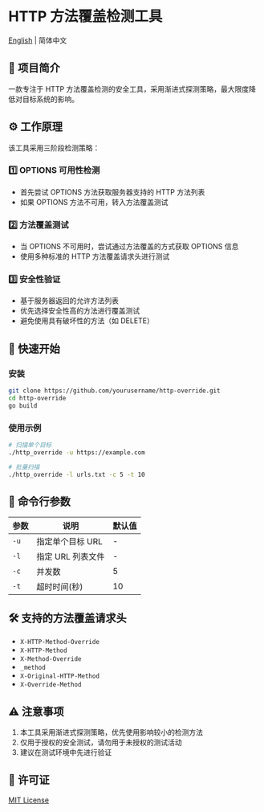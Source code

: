 # HTTP 方法覆盖检测工具
[English](README.md) | 简体中文

## 📖 项目简介
一款专注于 HTTP 方法覆盖检测的安全工具，采用渐进式探测策略，最大限度降低对目标系统的影响。

## ⚙️ 工作原理
该工具采用三阶段检测策略：

### 1️⃣ OPTIONS 可用性检测
- 首先尝试 OPTIONS 方法获取服务器支持的 HTTP 方法列表
- 如果 OPTIONS 方法不可用，转入方法覆盖测试

### 2️⃣ 方法覆盖测试
- 当 OPTIONS 不可用时，尝试通过方法覆盖的方式获取 OPTIONS 信息
- 使用多种标准的 HTTP 方法覆盖请求头进行测试

### 3️⃣ 安全性验证
- 基于服务器返回的允许方法列表
- 优先选择安全性高的方法进行覆盖测试
- 避免使用具有破坏性的方法（如 DELETE）

## 🚀 快速开始

### 安装
```bash
git clone https://github.com/yourusername/http-override.git
cd http-override
go build
```

### 使用示例
```bash
# 扫描单个目标
./http_override -u https://example.com

# 批量扫描
./http_override -l urls.txt -c 5 -t 10
```

## 📝 命令行参数
| 参数 | 说明 | 默认值 |
|------|------|--------|
| `-u` | 指定单个目标 URL | - |
| `-l` | 指定 URL 列表文件 | - |
| `-c` | 并发数 | 5 |
| `-t` | 超时时间(秒) | 10 |

## 🛠️ 支持的方法覆盖请求头
- `X-HTTP-Method-Override`
- `X-HTTP-Method`
- `X-Method-Override`
- `_method`
- `X-Original-HTTP-Method`
- `X-Override-Method`

## ⚠️ 注意事项
1. 本工具采用渐进式探测策略，优先使用影响较小的检测方法
2. 仅用于授权的安全测试，请勿用于未授权的测试活动
3. 建议在测试环境中先进行验证

## 📄 许可证
[MIT License](LICENSE)
